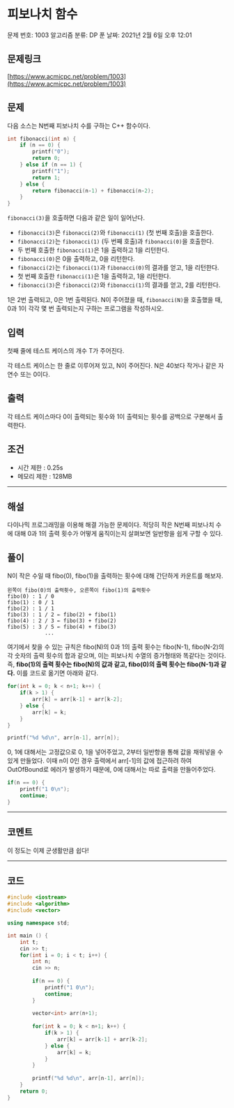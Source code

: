 # 피보나치 함수

문제 번호: 1003
알고리즘 분류: DP
푼 날짜: 2021년 2월 6일 오후 12:01

## 문제링크

[https://www.acmicpc.net/problem/1003](https://www.acmicpc.net/problem/1003)

## 문제

다음 소스는 N번째 피보나치 수를 구하는 C++ 함수이다.

```cpp
int fibonacci(int n) {
    if (n == 0) {
        printf("0");
        return 0;
    } else if (n == 1) {
        printf("1");
        return 1;
    } else {
        return fibonacci(n‐1) + fibonacci(n‐2);
    }
}
```

`fibonacci(3)`을 호출하면 다음과 같은 일이 일어난다.

- `fibonacci(3)`은 `fibonacci(2)`와 `fibonacci(1)` (첫 번째 호출)을 호출한다.
- `fibonacci(2)`는 `fibonacci(1)` (두 번째 호출)과 `fibonacci(0)`을 호출한다.
- 두 번째 호출한 `fibonacci(1)`은 1을 출력하고 1을 리턴한다.
- `fibonacci(0)`은 0을 출력하고, 0을 리턴한다.
- `fibonacci(2)`는 `fibonacci(1)`과 `fibonacci(0)`의 결과를 얻고, 1을 리턴한다.
- 첫 번째 호출한 `fibonacci(1)`은 1을 출력하고, 1을 리턴한다.
- `fibonacci(3)`은 `fibonacci(2)`와 `fibonacci(1)`의 결과를 얻고, 2를 리턴한다.

1은 2번 출력되고, 0은 1번 출력된다. N이 주어졌을 때, `fibonacci(N)`을 호출했을 때, 0과 1이 각각 몇 번 출력되는지 구하는 프로그램을 작성하시오.

## 입력

첫째 줄에 테스트 케이스의 개수 T가 주어진다.

각 테스트 케이스는 한 줄로 이루어져 있고, N이 주어진다. N은 40보다 작거나 같은 자연수 또는 0이다.

## 출력

각 테스트 케이스마다 0이 출력되는 횟수와 1이 출력되는 횟수를 공백으로 구분해서 출력한다.

## 조건

- 시간 제한 : 0.25s
- 메모리 제한 : 128MB

---

## 해설

다이나믹 프로그래밍을 이용해 해결 가능한 문제이다. 적당히 작은 N번째 피보나치 수에 대해 0과 1의 출력 횟수가 어떻게 움직이는지 살펴보면 일반항을 쉽게 구할 수 있다.

## 풀이

N이 작은 수일 때 fibo(0), fibo(1)을 출력하는 횟수에 대해 간단하게 카운트를 해보자.

```
왼쪽이 fibo(0)의 출력횟수, 오른쪽이 fibo(1)의 출력횟수
fibo(0) : 1 / 0
fibo(1) : 0 / 1
fibo(2) : 1 / 1
fibo(3) : 1 / 2 ← fibo(2) + fibo(1)
fibo(4) : 2 / 3 ← fibo(3) + fibo(2)
fibo(5) : 3 / 5 ← fibo(4) + fibo(3)
			...
```

여기에서 찾을 수 있는 규칙은 fibo(N)의 0과 1의 출력 횟수는 fibo(N-1), fibo(N-2)의 각 숫자의 출력 횟수의 합과 같으며, 이는 피보나치 수열의 증가형태와 똑같다는 것이다. 즉, **fibo(1)의 출력 횟수는 fibo(N)의 값과 같고, fibo(0)의 출력 횟수는 fibo(N-1)과 같다.** 이를 코드로 옮기면 아래와 같다.

```cpp
for(int k = 0; k < n+1; k++) {
    if(k > 1) {
        arr[k] = arr[k-1] + arr[k-2];
    } else {
        arr[k] = k;
    }
}

printf("%d %d\n", arr[n-1], arr[n]);
```

0, 1에 대해서는 고정값으로 0, 1을 넣어주었고, 2부터 일반항을 통해 값을 채워넣을 수 있게 만들었다. 이때 n이 0인 경우 출력에서 arr[-1]의 값에 접근하려 하여 OutOfBound로 에러가 발생하기 때문에, 0에 대해서는 따로 출력을 만들어주었다.

```cpp
if(n == 0) {
    printf("1 0\n");
    continue;
}
```

---

## 코멘트

이 정도는 이제 군생활만큼 쉽다!

---

## 코드

```cpp
#include <iostream>
#include <algorithm>
#include <vector>

using namespace std;

int main () {
    int t;
    cin >> t;
    for(int i = 0; i < t; i++) {
        int n;
        cin >> n;
        
        if(n == 0) {
            printf("1 0\n");
            continue;
        }
        
        vector<int> arr(n+1);
        
        for(int k = 0; k < n+1; k++) {
            if(k > 1) {
                arr[k] = arr[k-1] + arr[k-2];
            } else {
                arr[k] = k;
            }
        }
        
        printf("%d %d\n", arr[n-1], arr[n]);
    }
    return 0;
}
```